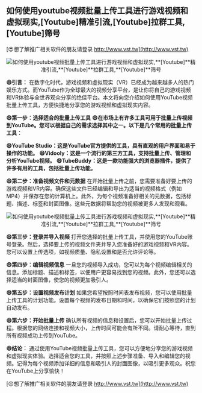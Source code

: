## **如何使用youtube视频批量上传工具进行游戏视频和虚拟现实,**[Youtube]**精准引流,**[Youtube]**拉群工具,**[Youtube]**筛号**

[😍想了解推广相关软件的朋友请登录 http://www.vst.tw](http://www.vst.tw)

 <center><img src="https://vst.tw/MP4/tuiguang/png/4.png" alt="如何使用youtube视频批量上传工具进行游戏视频和虚拟现实,**[Youtube]**精准引流,**[Youtube]**拉群工具,**[Youtube]**筛号"></center>

**😄引言：**
在数字化时代，游戏视频和虚拟现实（VR）已经成为越来越多人的热门娱乐方式。而YouTube作为全球最大的视频分享平台，是让你将自己的游戏视频和VR体验与全世界观众分享的绝佳平台。本文将向您介绍如何使用YouTube视频批量上传工具，方便快捷地分享您的游戏视频和虚拟现实内容。

**😄第一步：选择适合的批量上传工具**
**😄在市场上有许多工具可用于批量上传视频到YouTube。您可以根据自己的需求选择其中之一。以下是几个常用的批量上传工具：**

**😄YouTube Studio：这是YouTube官方提供的工具，具有直观的用户界面和易于操作的功能。**
**😄Vidooly：这是一个流行的第三方工具，支持批量上传、管理和分析YouTube视频。**
**😄TubeBuddy：这是一款功能强大的浏览器插件，提供了许多有用的工具，包括批量上传功能。**

**😄第二步：准备视频文件和元数据**
在开始批量上传之前，您需要准备好要上传的游戏视频和VR内容。确保这些文件已经编辑和导出为适当的视频格式（例如MP4）并保存在您的计算机上。此外，为每个视频准备好相关的元数据，包括标题、描述、标签和封面图像。这些元数据将帮助您的视频被更多人发现和观看。

 <center><img src="https://vst.tw/MP4/tuiguang/png/1.png" alt="如何使用youtube视频批量上传工具进行游戏视频和虚拟现实,**[Youtube]**精准引流,**[Youtube]**拉群工具,**[Youtube]**筛号"></center>

**😄第三步：登录并导入视频**
打开您选择的批量上传工具，并使用您的YouTube账号登录。然后，选择要上传的视频文件夹并导入您准备好的游戏视频和VR内容。您可以设置上传选项，如视频质量、隐私设置和是否允许评论等。

**😄第四步：编辑视频信息**
一旦您的视频导入成功，您可以为每个视频编辑相关的信息。添加标题、描述和标签，以便用户更容易找到您的视频。此外，您还可以选择适当的封面图像，使您的视频更加吸引人。

**😄第五步：设置视频发布计划**
如果您希望按照时间表发布视频，您可以使用批量上传工具的计划功能。设置每个视频的发布日期和时间，以确保它们按照您的计划自动发布。

**😄第六步：开始批量上传**
确认所有视频的信息和设置后，您可以开始批量上传过程。根据您的网络连接和视频大小，上传时间可能会有所不同。请耐心等待，直到所有视频成功上传到YouTube。

**😄结论：**
通过使用YouTube视频批量上传工具，您可以方便地分享您的游戏视频和虚拟现实体验。选择适合您的工具，并按照上述步骤准备、导入和编辑您的视频。记得为每个视频添加详细的信息和吸引人的封面图像，以吸引更多观众。祝您在YouTube上分享愉快！

[😍想了解推广相关软件的朋友请登录 http://www.vst.tw](http://www.vst.tw)



